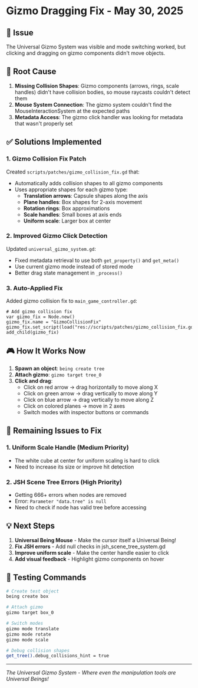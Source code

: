 # Gizmo Dragging Fix - May 30, 2025

## 🎯 Issue
The Universal Gizmo System was visible and mode switching worked, but clicking and dragging on gizmo components didn't move objects.

## 🔧 Root Cause
1. **Missing Collision Shapes**: Gizmo components (arrows, rings, scale handles) didn't have collision bodies, so mouse raycasts couldn't detect them
2. **Mouse System Connection**: The gizmo system couldn't find the MouseInteractionSystem at the expected paths
3. **Metadata Access**: The gizmo click handler was looking for metadata that wasn't properly set

## ✅ Solutions Implemented

### 1. **Gizmo Collision Fix Patch**
Created `scripts/patches/gizmo_collision_fix.gd` that:
- Automatically adds collision shapes to all gizmo components
- Uses appropriate shapes for each gizmo type:
  - **Translation arrows**: Capsule shapes along the axis
  - **Plane handles**: Box shapes for 2-axis movement
  - **Rotation rings**: Box approximations
  - **Scale handles**: Small boxes at axis ends
  - **Uniform scale**: Larger box at center

### 2. **Improved Gizmo Click Detection**
Updated `universal_gizmo_system.gd`:
- Fixed metadata retrieval to use both `get_property()` and `get_meta()`
- Use current gizmo mode instead of stored mode
- Better drag state management in `_process()`

### 3. **Auto-Applied Fix**
Added gizmo collision fix to `main_game_controller.gd`:
```gdscript
# Add gizmo collision fix
var gizmo_fix = Node.new()
gizmo_fix.name = "GizmoCollisionFix"
gizmo_fix.set_script(load("res://scripts/patches/gizmo_collision_fix.gd"))
add_child(gizmo_fix)
```

## 🎮 How It Works Now

1. **Spawn an object**: `being create tree`
2. **Attach gizmo**: `gizmo target tree_0`
3. **Click and drag**:
   - Click on red arrow → drag horizontally to move along X
   - Click on green arrow → drag vertically to move along Y
   - Click on blue arrow → drag vertically to move along Z
   - Click on colored planes → move in 2 axes
   - Switch modes with inspector buttons or commands

## 🐛 Remaining Issues to Fix

### 1. **Uniform Scale Handle** (Medium Priority)
- The white cube at center for uniform scaling is hard to click
- Need to increase its size or improve hit detection

### 2. **JSH Scene Tree Errors** (High Priority)
- Getting 666+ errors when nodes are removed
- Error: `Parameter "data.tree" is null`
- Need to check if node has valid tree before accessing

## 💡 Next Steps

1. **Universal Being Mouse** - Make the cursor itself a Universal Being!
2. **Fix JSH errors** - Add null checks in jsh_scene_tree_system.gd
3. **Improve uniform scale** - Make the center handle easier to click
4. **Add visual feedback** - Highlight gizmo components on hover

## 🎯 Testing Commands

```bash
# Create test object
being create box

# Attach gizmo
gizmo target box_0

# Switch modes
gizmo mode translate
gizmo mode rotate
gizmo mode scale

# Debug collision shapes
get_tree().debug_collisions_hint = true
```

---

*The Universal Gizmo System - Where even the manipulation tools are Universal Beings!*
